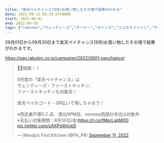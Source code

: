 ```yaml
---
title: "楽天ペイチャンス(9月)お買い物したその場で結果がわかる"
date: 2022-09-12 02:35:53+0900
start: 2022-09-01
end: 2022-09-30
tags: ["rakuten","ウェンディーズ","オーケー","カインズ","ココカラファイン","サーティワンアイスクリーム","スターバックス","ファーストキッチン","マツモトキヨシ","ロフト","ローソン"]
---
```


09月01日から09月30日まで楽天ペイチャンス(9月)お買い物したその場で結果がわかるです。

https://pay.rakuten.co.jp/campaign/2022/0901-paychance/

<blockquote class="twitter-tweet"><p lang="ja" dir="ltr">📣🉐情報！！<br><br>9月度の「楽天ペイチャンス」は<br>ウェンディーズ・ファーストキッチン、<br>ファーストキッチンも対象店！<br><br>楽天ペイのコード・QR払いで得しちゃおう！<br><br>※西武東戸塚S.C.店、港北NPM店、nonowa西国分寺店は対象外<br>※支払い対象期間：9月30日(金)<a href="https://t.co/fMprLabM0D">https://t.co/fMprLabM0D</a> <a href="https://t.co/zAXPd4hUeD">pic.twitter.com/zAXPd4hUeD</a></p>&mdash; Wendy’s First Kitchen (@FK_PR) <a href="https://twitter.com/FK_PR/status/1568781376073207809?ref_src=twsrc%5Etfw">September 11, 2022</a></blockquote> <script async src="https://platform.twitter.com/widgets.js" charset="utf-8"></script>

